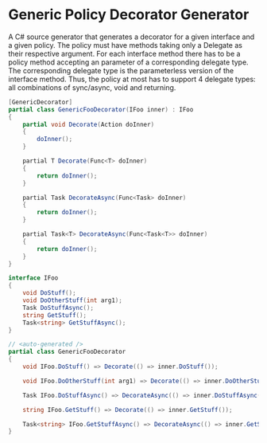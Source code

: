 # Generic Policy Decorator Generator

A C# source generator that generates a decorator for a given interface and a given policy.
The policy must have methods taking only a Delegate as their respective argument.
For each interface method there has to be a policy method accepting an parameter of a corresponding delegate type.
The corresponding delegate type is the parameterless version of the interface method.
Thus, the policy at most has to support 4 delegate types: all combinations of sync/async, void and returning.

```csharp
[GenericDecorator]
partial class GenericFooDecorator(IFoo inner) : IFoo
{
    partial void Decorate(Action doInner)
    {
        doInner();
    }

    partial T Decorate(Func<T> doInner)
    {
        return doInner();
    }

    partial Task DecorateAsync(Func<Task> doInner)
    {
        return doInner();
    }

    partial Task<T> DecorateAsync(Func<Task<T>> doInner)
    {
        return doInner();
    }
}

interface IFoo
{
    void DoStuff();
    void DoOtherStuff(int arg1);
    Task DoStuffAsync();
    string GetStuff();
    Task<string> GetStuffAsync();
}

// <auto-generated />
partial class GenericFooDecorator
{
    void IFoo.DoStuff() => Decorate(() => inner.DoStuff());

    void IFoo.DoOtherStuff(int arg1) => Decorate(() => inner.DoOtherStuff(arg1));

    Task IFoo.DoStuffAsync() => DecorateAsync(() => inner.DoStuffAsync());

    string IFoo.GetStuff() => Decorate(() => inner.GetStuff());

    Task<string> IFoo.GetStuffAsync() => DecorateAsync(() => inner.GetStuffAsync())
}
```
